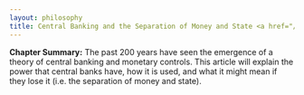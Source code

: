 ```yaml
---
layout: philosophy
title: Central Banking and the Separation of Money and State <a href="/contribute"><font color="grey" size="4">(Soliciting Contributions)</font></a>
---
```


<b>Chapter Summary:</b> The past 200 years have seen the emergence of a theory of central banking and monetary controls. This article will explain the power that central banks have, how it is used, and what it might mean if they lose it (i.e. the separation of money and state).